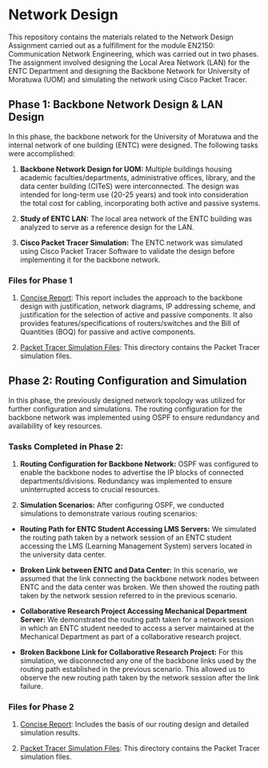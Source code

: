
# Network Design

This repository contains the materials related to the Network Design Assignment carried out as a fulfillment for the module EN2150: Communication Network Engineering, which was carried out in two phases. The assignment involved designing the Local Area Network (LAN) for the ENTC Department and designing the Backbone Network for University of Moratuwa (UOM) and simulating the network using Cisco Packet Tracer.

## Phase 1: Backbone Network Design & LAN Design 

In this phase, the backbone network for the University of Moratuwa and the internal network of one building (ENTC) were designed. The following tasks were accomplished:

1. **Backbone Network Design for UOM:** Multiple buildings housing academic faculties/departments, administrative offices, library, and     the data center building (CITeS) were interconnected. The design was     intended for long-term use (20-25 years) and took into consideration     the total cost for cabling, incorporating both active and passive       systems.
  
  2.  **Study of ENTC LAN:** The local area network of the ENTC building was analyzed to serve as a reference design for the LAN.
  
  3.  **Cisco Packet Tracer Simulation:** The ENTC network was simulated using Cisco Packet Tracer Software to validate the design      before implementing it for the backbone network.

    

### Files for Phase 1

1.  [Concise Report](https://github.com/randika-perera/Network-Design/blob/main/Phase%201/Report.pdf): This report includes the approach to the backbone design with justification, network diagrams, IP addressing scheme, and justification for the selection of active and passive components. It also provides features/specifications of routers/switches and the Bill of Quantities (BOQ) for passive and active components.
    
2.  [Packet Tracer Simulation Files](https://github.com/randika-perera/Network-Design/tree/main/Phase%201/Packet%20Tracer%20Files): This directory contains the Packet Tracer simulation files.
    

## Phase 2: Routing Configuration and Simulation

In this phase, the previously designed network topology was utilized for further configuration and simulations. The routing configuration for the backbone network was implemented using OSPF to ensure redundancy and availability of key resources.

### Tasks Completed in Phase 2:

 1. **Routing Configuration for Backbone Network:** OSPF was configured to enable the backbone nodes to advertise the IP blocks of connected departments/divisions. Redundancy was implemented to ensure uninterrupted access to crucial resources.
    
2. **Simulation Scenarios:** After configuring OSPF, we conducted simulations to demonstrate various routing scenarios:
      
- **Routing Path for ENTC Student Accessing LMS Servers:** We simulated the routing path taken by a network session of an ENTC student accessing the LMS (Learning Management System) servers located in the university data center.
      
-   **Broken Link between ENTC and Data Center:** In this scenario, we assumed that the link connecting the backbone network nodes    between ENTC and the data center was broken. We then showed the    routing path taken by the network session referred to in the previous scenario.
      
- **Collaborative Research Project Accessing Mechanical Department Server:** We demonstrated the routing path taken for a network session in which an ENTC student needed to access a server maintained    at the Mechanical Department as part of a collaborative research project.
      
- **Broken Backbone Link for Collaborative Research Project:** For this simulation, we disconnected any one of the backbone links used by the routing path established in the previous scenario. This allowed us to observe the new routing path taken by the network session after the link failure.

### Files for Phase 2

1.  [Concise Report](https://github.com/randika-perera/Network-Design/blob/main/Phase%202/Report.pdf): Includes the basis of our routing design and detailed simulation results.
    
2.  [Packet Tracer Simulation Files](https://github.com/randika-perera/Network-Design/tree/main/Phase%202/Packet%20Tracer%20Files): This directory contains the Packet Tracer simulation files.
    
